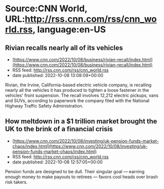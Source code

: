 # Source:CNN World, URL:http://rss.cnn.com/rss/cnn_world.rss, language:en-US

## Rivian recalls nearly all of its vehicles
 - [https://www.cnn.com/2022/10/08/business/rivian-recall/index.html](https://www.cnn.com/2022/10/08/business/rivian-recall/index.html)
 - RSS feed: http://rss.cnn.com/rss/cnn_world.rss
 - date published: 2022-10-08 13:08:09+00:00

Rivian, the Irvine, California-based electric vehicle company, is recalling nearly all the vehicles it has produced to tighten a loose fastener in the vehicles' front suspension. The recall involves 12,212 electric pickups, vans and SUVs, according to paperwork the company filed with the National Highway Traffic Safety Administration.

## How meltdown in a $1 trillion market brought the UK to the brink of a financial crisis
 - [https://www.cnn.com/2022/10/08/investing/uk-pension-funds-market-chaos/index.html](https://www.cnn.com/2022/10/08/investing/uk-pension-funds-market-chaos/index.html)
 - RSS feed: http://rss.cnn.com/rss/cnn_world.rss
 - date published: 2022-10-08 12:57:05+00:00

Pension funds are designed to be dull. Their singular goal — earning enough money to make payouts to retirees — favors cool heads over brash risk takers.

